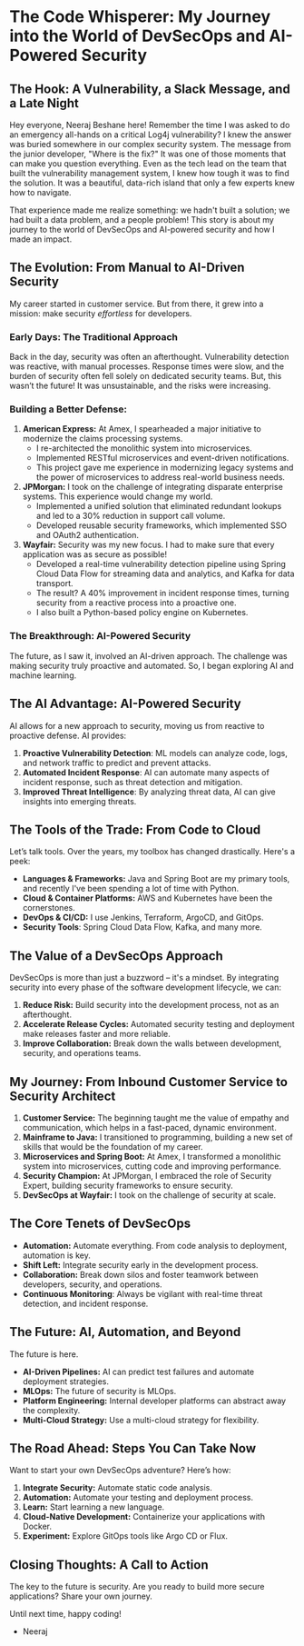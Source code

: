 # The Code Whisperer: My Journey into the World of DevSecOps and AI-Powered Security

## The Hook: A Vulnerability, a Slack Message, and a Late Night

Hey everyone, Neeraj Beshane here! Remember the time I was asked to do an emergency all-hands on a critical Log4j vulnerability? I knew the answer was buried somewhere in our complex security system. The message from the junior developer, "Where is the fix?" It was one of those moments that can make you question everything. Even as the tech lead on the team that built the vulnerability management system, I knew how tough it was to find the solution. It was a beautiful, data-rich island that only a few experts knew how to navigate.

That experience made me realize something: we hadn't built a solution; we had built a data problem, and a people problem! This story is about my journey to the world of DevSecOps and AI-powered security and how I made an impact.

## The Evolution: From Manual to AI-Driven Security

My career started in customer service. But from there, it grew into a mission: make security *effortless* for developers.

### Early Days: The Traditional Approach

Back in the day, security was often an afterthought. Vulnerability detection was reactive, with manual processes. Response times were slow, and the burden of security often fell solely on dedicated security teams. But, this wasn’t the future! It was unsustainable, and the risks were increasing.

### Building a Better Defense:

1.  **American Express:** At Amex, I spearheaded a major initiative to modernize the claims processing systems.
    *   I re-architected the monolithic system into microservices.
    *   Implemented RESTful microservices and event-driven notifications.
    *   This project gave me experience in modernizing legacy systems and the power of microservices to address real-world business needs.
2.  **JPMorgan:** I took on the challenge of integrating disparate enterprise systems. This experience would change my world.
    *   Implemented a unified solution that eliminated redundant lookups and led to a 30% reduction in support call volume.
    *   Developed reusable security frameworks, which implemented SSO and OAuth2 authentication.
3.  **Wayfair:** Security was my new focus. I had to make sure that every application was as secure as possible!
    *   Developed a real-time vulnerability detection pipeline using Spring Cloud Data Flow for streaming data and analytics, and Kafka for data transport.
    *   The result? A 40% improvement in incident response times, turning security from a reactive process into a proactive one.
    *   I also built a Python-based policy engine on Kubernetes.

### The Breakthrough: AI-Powered Security

The future, as I saw it, involved an AI-driven approach. The challenge was making security truly proactive and automated. So, I began exploring AI and machine learning.

## The AI Advantage: AI-Powered Security

AI allows for a new approach to security, moving us from reactive to proactive defense. AI provides:

1.  **Proactive Vulnerability Detection**: ML models can analyze code, logs, and network traffic to predict and prevent attacks.
2.  **Automated Incident Response**: AI can automate many aspects of incident response, such as threat detection and mitigation.
3.  **Improved Threat Intelligence**: By analyzing threat data, AI can give insights into emerging threats.

## The Tools of the Trade: From Code to Cloud

Let’s talk tools. Over the years, my toolbox has changed drastically. Here's a peek:

*   **Languages & Frameworks:** Java and Spring Boot are my primary tools, and recently I've been spending a lot of time with Python.
*   **Cloud & Container Platforms:** AWS and Kubernetes have been the cornerstones.
*   **DevOps & CI/CD:** I use Jenkins, Terraform, ArgoCD, and GitOps.
*   **Security Tools**: Spring Cloud Data Flow, Kafka, and many more.

## The Value of a DevSecOps Approach

DevSecOps is more than just a buzzword – it's a mindset. By integrating security into every phase of the software development lifecycle, we can:

1.  **Reduce Risk:** Build security into the development process, not as an afterthought.
2.  **Accelerate Release Cycles:** Automated security testing and deployment make releases faster and more reliable.
3.  **Improve Collaboration:** Break down the walls between development, security, and operations teams.

## My Journey: From Inbound Customer Service to Security Architect

1.  **Customer Service:** The beginning taught me the value of empathy and communication, which helps in a fast-paced, dynamic environment.
2.  **Mainframe to Java:** I transitioned to programming, building a new set of skills that would be the foundation of my career.
3.  **Microservices and Spring Boot:** At Amex, I transformed a monolithic system into microservices, cutting code and improving performance.
4.  **Security Champion:** At JPMorgan, I embraced the role of Security Expert, building security frameworks to ensure security.
5.  **DevSecOps at Wayfair:** I took on the challenge of security at scale.

## The Core Tenets of DevSecOps

*   **Automation:** Automate everything. From code analysis to deployment, automation is key.
*   **Shift Left:** Integrate security early in the development process.
*   **Collaboration:** Break down silos and foster teamwork between developers, security, and operations.
*   **Continuous Monitoring**: Always be vigilant with real-time threat detection, and incident response.

## The Future: AI, Automation, and Beyond

The future is here.

*   **AI-Driven Pipelines:** AI can predict test failures and automate deployment strategies.
*   **MLOps:** The future of security is MLOps.
*   **Platform Engineering:** Internal developer platforms can abstract away the complexity.
*   **Multi-Cloud Strategy:** Use a multi-cloud strategy for flexibility.

## The Road Ahead: Steps You Can Take Now

Want to start your own DevSecOps adventure? Here’s how:

1.  **Integrate Security:** Automate static code analysis.
2.  **Automation:** Automate your testing and deployment process.
3.  **Learn:** Start learning a new language.
4.  **Cloud-Native Development:** Containerize your applications with Docker.
5.  **Experiment:** Explore GitOps tools like Argo CD or Flux.

## Closing Thoughts: A Call to Action

The key to the future is security. Are you ready to build more secure applications? Share your own journey.

Until next time, happy coding!

-   Neeraj
